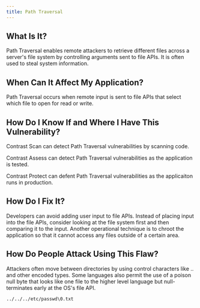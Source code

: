 ```yaml
---
title: Path Traversal
---
```


## What Is It?

Path Traversal enables remote attackers to retrieve different files across a server's file system by controlling arguments sent to file APIs.
It is often used to steal system information.

## When Can It Affect My Application?
Path Traversal occurs when remote input is sent to file APIs that select which file to open for read or write.

## How Do I Know If and Where I Have This Vulnerability?

Contrast Scan can detect Path Traversal vulnerabilities by scanning code.

Contrast Assess can detect Path Traversal vulnerabilities as the application is tested.

Contrast Protect can defent Path Traversal vulnerabilities as the applicaiton runs in production.

## How Do I Fix It?

Developers can avoid adding user input to file APIs. Instead of placing input into the file APIs, consider looking at the file system first and then comparing it to the input.
Another operational technique is to chroot the application so that it cannot access any files outside of a certain area.

## How Do People Attack Using This Flaw?

Attackers often move between directories by using control characters like .. and other encoded types.
Some languages also permit the use of a poison null byte that looks like one file to the higher level language but null-terminates early at the OS's file API.

```shell
../../../etc/passwd\0.txt
```